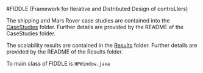 #FIDDLE (Framework for Iterative and Distributed Design of controLlers)


The shipping and Mars Rover case studies are contained into the [CaseStudies](CaseStudies) folder. Further details are provided by the README of the CaseStudies folder.

The scalability results are contained in the [Results](Results) folder. Further details are provided by the README of the Results folder.

To main class of FIDDLE is <code>HPWindow.java</code>

